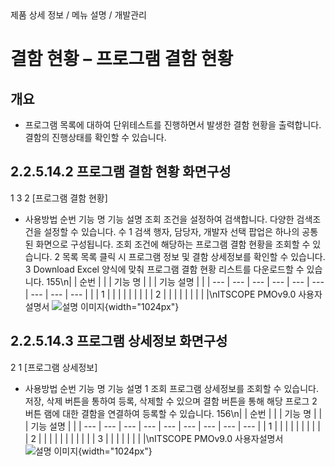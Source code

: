 <!--breadcrumb:제품 상세 정보 / 메뉴 설명 / 개발관리--><span class="md-breadcrumb">제품 상세 정보 / 메뉴 설명 / 개발관리</span>
# 결함 현황 – 프로그램 결함 현황
<!--5th-h2-toc-->
## 개요

- 프로그램 목록에 대하여 단위테스트를 진행하면서 발생한 결함 현황을 출력합니다. 결함의 진행상태를 확인할 수 있습니다.
## 2.2.5.14.2 프로그램 결함 현황 화면구성
1
3
2
[프로그램 결함 현황]
- 사용방법
순번 기능 명 기능 설명
조회 조건을 설정하여 검색합니다. 다양한 검색조건을 설정할 수 있습니다. 수
1 검색
행자, 담당자, 개발자 선택 팝업은 하나의 공통된 화면으로 구성됩니다.
조회 조건에 해당하는 프로그램 결함 현황을 조회할 수 있습니다.
2 목록
목록 클릭 시 프로그램 정보 및 결함 상세정보를 확인할 수 있습니다.
3 Download Excel 양식에 맞춰 프로그램 결함 현황 리스트를 다운로드할 수 있습니다.
155\n|  | 순번 |  |  | 기능 명 |  |  | 기능 설명 |  |
| --- | --- | --- | --- | --- | --- | --- | --- | --- |
|  | 1 |  |  |  |  |  |  |  |
| 2 |  |  |  |  |  |  |  |  |\nITSCOPE PMOv9.0 사용자설명서
![설명 이미지](/02_outputs/manual_images/2.2.5.14.2.png){width="1024px"}
## 2.2.5.14.3 프로그램 상세정보 화면구성
2
1
[프로그램 상세정보]
- 사용방법
순번 기능 명 기능 설명
1 조회 프로그램 상세정보를 조회할 수 있습니다.
저장, 삭제 버튼을 통하여 등록, 삭제할 수 있으며 결함 버튼을 통해 해당 프로그
2 버튼
램에 대한 결함을 연결하여 등록할 수 있습니다.
156\n|  | 순번 |  |  | 기능 명 |  |  | 기능 설명 |  |
| --- | --- | --- | --- | --- | --- | --- | --- | --- |
| 1 |  |  |  |  |  |  |  |  |
| 2 |  |  |  |  |  |  |  |  |
|  | 3 |  |  |  |  |  |  |  |\nITSCOPE PMOv9.0 사용자설명서
![설명 이미지](/02_outputs/manual_images/2.2.5.14.3.png){width="1024px"}
